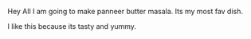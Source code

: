 Hey All I am going to make panneer butter masala.
 Its my most fav dish.

 I like this because its tasty and yummy.